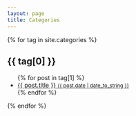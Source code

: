 ```yaml
---
layout: page
title: Categories
---
```


{% for tag in site.categories %}
<h2 id="{{ tag[0] | slugify }}">{{ tag[0] }}</h2>
<ul class="tags-expo-posts">
  {% for post in tag[1] %}
    <a class="post-title" href="{{ site.baseurl }}{{ post.url }}">
  <li>
    {{ post.title }}
  <small class="post-date">{{ post.date | date_to_string }}</small>
  </li>
  </a>
  {% endfor %}
</ul>
{% endfor %}

